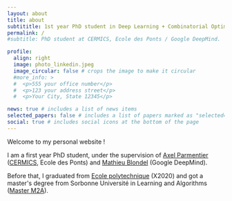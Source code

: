 ```yaml
---
layout: about
title: about
subtititle: 1st year PhD student in Deep Learning + Combinatorial Optimization.
permalink: /
#subtitle: PhD student at CERMICS, Ecole des Ponts / Google DeepMind.

profile:
  align: right
  image: photo_linkedin.jpeg
  image_circular: false # crops the image to make it circular
  #more_info: >
  #  <p>555 your office number</p>
  #  <p>123 your address street</p>
  #  <p>Your City, State 12345</p>

news: true # includes a list of news items
selected_papers: false # includes a list of papers marked as "selected={true}"
social: true # includes social icons at the bottom of the page
---
```


Welcome to my personal website !

I am a first year PhD student, under the supervision of [Axel Parmentier](https://axelparmentier.github.io/) ([CERMICS](https://cermics-lab.enpc.fr/), Ecole des Ponts) and [Mathieu Blondel](https://mblondel.org/) (Google DeepMind).

Before that, I graduated from [Ecole polytechnique](https://www.polytechnique.edu/) (X2020) and got a master's degree from Sorbonne Université in Learning and Algorithms ([Master M2A](https://m2a.lip6.fr/)).